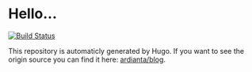 # Hello...

[![Build Status](https://travis-ci.org/ardianta/blog.svg?branch=master)](https://travis-ci.org/ardianta/blog)

This repository is automaticly generated by Hugo.
If you want to see the origin source you can find it here: [ardianta/blog](https://github.com/ardianta/blog).